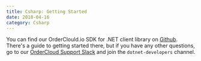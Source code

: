 ```yaml
---
title: Csharp: Getting Started
date: 2018-04-16
category: Csharp
---
```


You can find our OrderClould.io SDK for .NET client library on [Github](https://github.com/ordercloud-api/ordercloud-dotnet-sdk). There's a guide to getting started there, but if you have any other questions, go to our [OrderCloud Support Slack](https://ordercloudapi.slack.com) and join the `dotnet-developers` channel.
